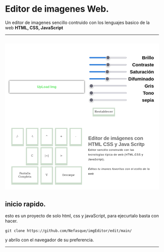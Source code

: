 Editor de imagenes Web. 
========================

Un editor de imagenes sencillo contruido con los lenguajes basico de la web **HTML, CSS, JavaScript**

----
![demo](./public/muestra.png)
---

inicio rapido. 
-----------------------

esto es un proyecto de solo html, css y javaScript, para
ejecurtalo basta con hacer. 

`git clone https://github.com/Nefasque/imgEditor/edit/main/`

y abrilo con el navegador de su preferencia. 

-----------------


